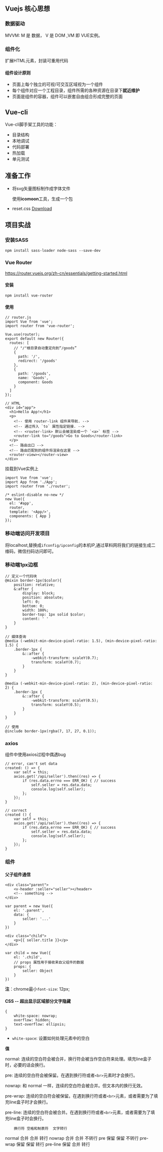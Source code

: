 ## Vuejs 核心思想

### 数据驱动

MVVM: M 是 数据， V 是 DOM ,VM 即 VUE实例。

### 组件化

扩展HTML元素，封装可重用代码

#### 组件设计原则

+ 页面上每个独立的可视/可交互区域视为一个组件
+ 每个组件对应一个工程目录，组件所需的各种资源在目录下**就近维护**
+ 页面是组件的容器，组件可以嵌套自由组合形成完整的页面

## Vue-cli

Vue-cli脚手架工具的功能：
+ 目录结构
+ 本地调试
+ 代码部署
+ 热加载
+ 单元测试

## 准备工作

+ 将svg矢量图标制作成字体文件
    
    使用**icomoon**工具，生成一个包

+ reset.css 
    [Download](meyerweb.com/eric/tools/css/reset/)

## 项目实战

### 安装**SASS**
```
npm install sass-loader node-sass --save-dev
```

### Vue Router

https://router.vuejs.org/zh-cn/essentials/getting-started.html

#### 安装
`npm install vue-router`

#### 使用
```
// router.js
import Vue from 'vue';
import router from 'vue-router';

Vue.use(router);
export default new Router({
  routes: [
    // "/"根目录自动重定向到“/goods”
    {
      path: '/',
      redirect: '/goods'
    },
    {
      path: '/goods',
      name: 'Goods',
      component: Goods
    }
  ]
});
```
```
// HTML
<div id="app">
  <h1>Hello App!</h1>
  <p>
    <!-- 使用 router-link 组件来导航. -->
    <!-- 通过传入 `to` 属性指定链接. -->
    <!-- <router-link> 默认会被渲染成一个 `<a>` 标签 -->
    <router-link to="/goods">Go to Goods</router-link>
  </p>
  <!-- 路由出口 -->
  <!-- 路由匹配到的组件将渲染在这里 -->
  <router-view></router-view>
</div>
```
挂载到Vue实例上
```
import Vue from 'vue';
import App from './App';
import router from './router';

/* eslint-disable no-new */
new Vue({
  el: '#app',
  router,
  template: '<App/>',
  components: { App }
});
```

### 移动端访问开发项目

将localhost,替换成`ifconfig/ipconfig`的本机IP,通过草料网将我们的链接生成二维码，微信扫码访问即可。

### 移动端1px边框

```
// 定义一个代码块
@mixin border-1px($color){
    position: relative;
    &:after {
        display: block;
        position: absolute;
        left: 0;
        bottom: 0;
        width: 100%;
        border-top: 1px solid $color;
        content: ' '
    }
}

// 媒体查询
@media (-webkit-min-device-pixel-ratio: 1.5), (min-device-pixel-ratio: 1.5) {
    .border-1px {
        &::after {
            -webkit-transform: scaleY(0.7);
            transform: scaleY(0.7);
        }
    }
}

@media (-webkit-min-device-pixel-ratio: 2), (min-device-pixel-ratio: 2) {
    .border-1px {
        &::after {
            -webkit-transform: scaleY(0.5);
            transform: scaleY(0.5);
        }
    }
}

// 使用
@include border-1px(rgba(7, 17, 27, 0.1));
```

### axios

组件中使用axios过程中偶遇bug
```
// error, can't set data
created: () => {
    var self = this;
    axios.get('/api/seller').then((res) => {
        if (res.data.errno === ERR_OK) { // success
            self.seller = res.data.data;
            console.log(self.seller);
        };
    });
}

// correct
created () {
    var self = this;
    axios.get('/api/seller').then((res) => {
        if (res.data.errno === ERR_OK) { // success
            self.seller = res.data.data;
            console.log(self.seller);
        };
    });
}
```

### 组件

#### 父子组件通信
```
<div class="parent">
    <v-header :seller="seller"></header>
    <!-- something -->
</div>

var parent = new Vue({
    el: '.parent',
    data: {
        seller: '...'
    }
})

<div class="child">
    <p>{{ seller.title }}</p>
</div>

var child = new Vue({
    el: '.child',
    // props 属性用于接收来自父组件的数据
    props: {
        seller: Object
    }
})
```
**注**：chrome最小`font-size`: 12px;

#### CSS -- 超出显示区域部分文字隐藏 
```
{
    white-space: nowrap;
    overflow: hidden;
    text-overflow: ellipsis;
}
```
+ `white-space`: 设置如何处理元素中的空白

**值**

normal: 连续的空白符会被合并，换行符会被当作空白符来处理。填充line盒子时，必要的话会换行。

pre: 连续的空白符会被保留。在遇到换行符或者`<br>`元素时才会换行。

nowrap: 和 normal 一样，连续的空白符会被合并。但文本内的换行无效。

pre-wrap: 连续的空白符会被保留。在遇到换行符或者`<br>`元素，或者需要为了填充line盒子时才会换行。

pre-line: 连续的空白符会被合并。在遇到换行符或者`<br>`元素，或者需要为了填充line盒子时会换行。

        换行符	空格和制表符	文字转行
normal	    合并	合并	转行
nowrap	    合并	合并	不转行
pre	        保留	保留	不转行
pre-wrap	保留	保留	转行
pre-line	保留	合并	转行
